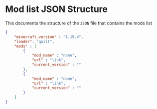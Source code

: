 # Mod list JSON Structure

This documents the structure of the `JSON` file that contains the mods list

```JSON
{
    "minecraft_version" : "1.19.4",
    "loader": "quilt",
    "mods" : [
        {
            "mod_name" : "name",
            "url" : "link",
            "current_version" : ""
        },
        {
            "mod_name" : "name",
            "url" : "link",
            "current_version" : ""
        }
    ]
}
```